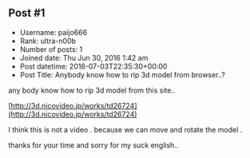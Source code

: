 ## Post #1
- Username: paijo666
- Rank: ultra-n00b
- Number of posts: 1
- Joined date: Thu Jun 30, 2016 1:42 am
- Post datetime: 2016-07-03T22:35:30+00:00
- Post Title: Anybody know how to rip 3d model from browser..?

any body know how to rip 3d model from this site..

[http://3d.nicovideo.jp/works/td26724](http://3d.nicovideo.jp/works/td26724)

I think this is not a video . because we can move and rotate the model .

thanks for your time and sorry for my suck english..

